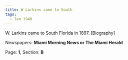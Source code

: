 ```yaml
---  
title: W Larkins came to South  
tags:  
  - Jan 1940  
---  
```

  
W. Larkins came to South Florida in 1897. [Biography]  
  
Newspapers: **Miami Morning News or The Miami Herald**  
  
Page: **1**, Section: **B** 
